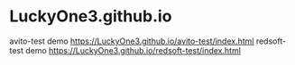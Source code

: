 # LuckyOne3.github.io

avito-test demo
https://LuckyOne3.github.io/avito-test/index.html
redsoft-test demo
https://LuckyOne3.github.io/redsoft-test/index.html

